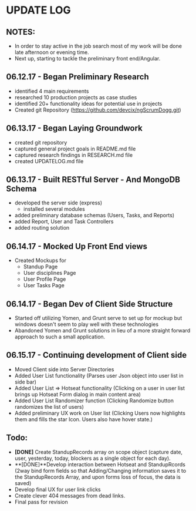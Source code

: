 # UPDATE LOG
## NOTES:
* In order to stay active in the job search most of my work will be done late afternoon or evening time.
* Next up, starting to tackle the preliminary front end/Angular.

## 06.12.17 - Began Preliminary Research
* identified 4 main requirements
* researched 10 production projects as case studies
* identified 20+ functionality ideas for potential use in projects
* Created git Repository (https://github.com/devcix/ngScrumDogg.git)

## 06.13.17 - Began Laying Groundwork
* created git repository
* captured general project goals in README.md file
* captured research findings in RESEARCH.md file
* created UPDATELOG.md file

## 06.13.17 - Built RESTful Server - And MongoDB Schema
* developed the server side (express)
  * installed several modules
* added preliminary database schemas (Users, Tasks, and Reports)
* added Report, User and Task Controllers
* added routing solution

## 06.14.17 - Mocked Up Front End views
* Created Mockups for
  * Standup Page
  * User disciplines Page
  * User Profile Page
  * User Tasks Page

## 06.14.17 - Began Dev of Client Side Structure
* Started off utilizing Yomen, and Grunt serve to set up for mockup but windows doesn't seem to play well with these technologies
* Abandoned Yomen and Grunt solutions in lieu of a more straight forward approach to such a small application.

## 06.15.17 - Continuing development of Client side
* Moved Client side into Server Directories
* Added User List functionality (Parses user Json object into user list in side bar)
* Added User List => Hotseat functionality (Clicking on a user in user list brings up Hotseat Form dialog in main content area)
* Added User List Randomizer function (Clicking Randomize button randomizes the list of users)
* Added preliminary UX work on User list (Clicking Users now highlights them and fills the star Icon. Users also have hover state.)

## Todo:
* **[DONE]** Create StandupRecords array on scope object (capture date, user, yesterday, today, blockers as a single object for each day). 
* **[DONE]**Develop interaction between Hotseat and StandupRcords (2way bind form fields so that Adding/Changing information saves it to the StandupRecords Array, and upon forms loss of focus, the data is saved)
* Develop final UX for user link clicks
* Create clever 404 messages from dead links.
* Final pass for revision
